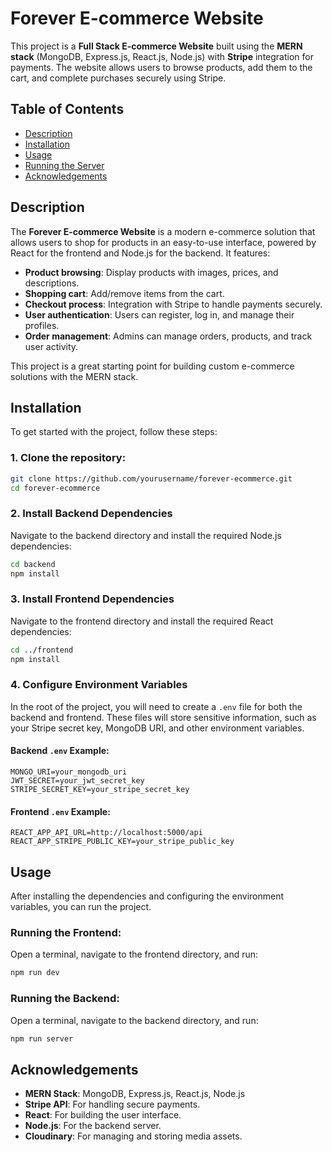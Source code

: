 # Forever E-commerce Website

This project is a **Full Stack E-commerce Website** built using the **MERN stack** (MongoDB, Express.js, React.js, Node.js) with **Stripe** integration for payments. The website allows users to browse products, add them to the cart, and complete purchases securely using Stripe.

## Table of Contents

- [Description](#description)
- [Installation](#installation)
- [Usage](#usage)
- [Running the Server](#running-the-server)
- [Acknowledgements](#acknowledgements)

## Description

The **Forever E-commerce Website** is a modern e-commerce solution that allows users to shop for products in an easy-to-use interface, powered by React for the frontend and Node.js for the backend. It features:

- **Product browsing**: Display products with images, prices, and descriptions.
- **Shopping cart**: Add/remove items from the cart.
- **Checkout process**: Integration with Stripe to handle payments securely.
- **User authentication**: Users can register, log in, and manage their profiles.
- **Order management**: Admins can manage orders, products, and track user activity.

This project is a great starting point for building custom e-commerce solutions with the MERN stack.

## Installation

To get started with the project, follow these steps:

### 1. Clone the repository:

```bash
git clone https://github.com/yourusername/forever-ecommerce.git
cd forever-ecommerce
```

### 2. Install Backend Dependencies

Navigate to the backend directory and install the required Node.js dependencies:

```bash
cd backend
npm install
```

### 3. Install Frontend Dependencies

Navigate to the frontend directory and install the required React dependencies:

```bash
cd ../frontend
npm install
```

### 4. Configure Environment Variables

In the root of the project, you will need to create a `.env` file for both the backend and frontend. These files will store sensitive information, such as your Stripe secret key, MongoDB URI, and other environment variables.

#### Backend `.env` Example:

```env
MONGO_URI=your_mongodb_uri
JWT_SECRET=your_jwt_secret_key
STRIPE_SECRET_KEY=your_stripe_secret_key
```

#### Frontend `.env` Example:

```env
REACT_APP_API_URL=http://localhost:5000/api
REACT_APP_STRIPE_PUBLIC_KEY=your_stripe_public_key
```

## Usage

After installing the dependencies and configuring the environment variables, you can run the project.

### Running the Frontend:

Open a terminal, navigate to the frontend directory, and run:

```bash
npm run dev
```

### Running the Backend:

Open a terminal, navigate to the backend directory, and run:

```bash
npm run server
```

## Acknowledgements

- **MERN Stack**: MongoDB, Express.js, React.js, Node.js
- **Stripe API**: For handling secure payments.
- **React**: For building the user interface.
- **Node.js**: For the backend server.
- **Cloudinary**: For managing and storing media assets.
